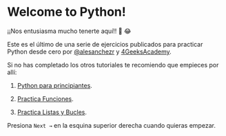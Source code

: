 # Welcome to Python!

¡¡Nos entusiasma mucho tenerte aquí!! 🎉 😂

Este es el último de una serie de ejercicios publicados para practicar Python desde cero por [@alesanchezr](https://twitter.com/alesanchezr) y [4GeeksAcademy](https://4geeksacademy.com).

Si no has completado los otros tutoriales te recomiendo que empieces por allí:

1. [Python para principiantes](https://github.com/4GeeksAcademy/python-beginner-programming-exercises).

2. [Practica Funciones](https://github.com/4GeeksAcademy/python-functions-programming-exercises).

3. [Practica Listas y Bucles](https://github.com/4GeeksAcademy/python-lists-loops-programming-exercises).

Presiona `Next →` en la esquina superior derecha cuando quieras empezar.
